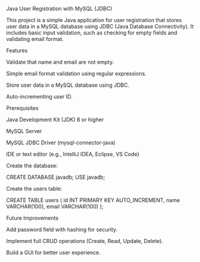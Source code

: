 Java User Registration with MySQL (JDBC)

This project is a simple Java application for user registration that stores user data in a MySQL database using JDBC (Java Database Connectivity). It includes basic input validation, such as checking for empty fields and validating email format.

Features

Validate that name and email are not empty.

Simple email format validation using regular expressions.

Store user data in a MySQL database using JDBC.

Auto-incrementing user ID.

Prerequisites

Java Development Kit (JDK) 8 or higher

MySQL Server

MySQL JDBC Driver (mysql-connector-java)

IDE or text editor (e.g., IntelliJ IDEA, Eclipse, VS Code)

Create the database:

CREATE DATABASE javadb;
USE javadb;


Create the users table:

CREATE TABLE users (
    id INT PRIMARY KEY AUTO_INCREMENT,
    name VARCHAR(100),
    email VARCHAR(100)
);

Future Improvements

Add password field with hashing for security.

Implement full CRUD operations (Create, Read, Update, Delete).

Build a GUI for better user experience.
